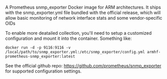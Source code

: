 A Prometheus snmp_exporter Docker image for ARM architectures.  It ships with the snmp_exporter.yml file
bundled with the official release, which will allow basic monitoring of network interface stats and some vendor-specific OIDs

To enable more deatailed collection, you'll need to setup a customized configuration and mount it into the
container.  Something like:

```
docker run -d -p 9116:9116 -v /local/path/to/snmp_exporter.yml:/etc/snmp_exporter/config.yml armhf-prometheus-snmp_exporter:latest
```

See the official github repo: https://github.com/prometheus/snmp_exporter for supported configuration settings.
